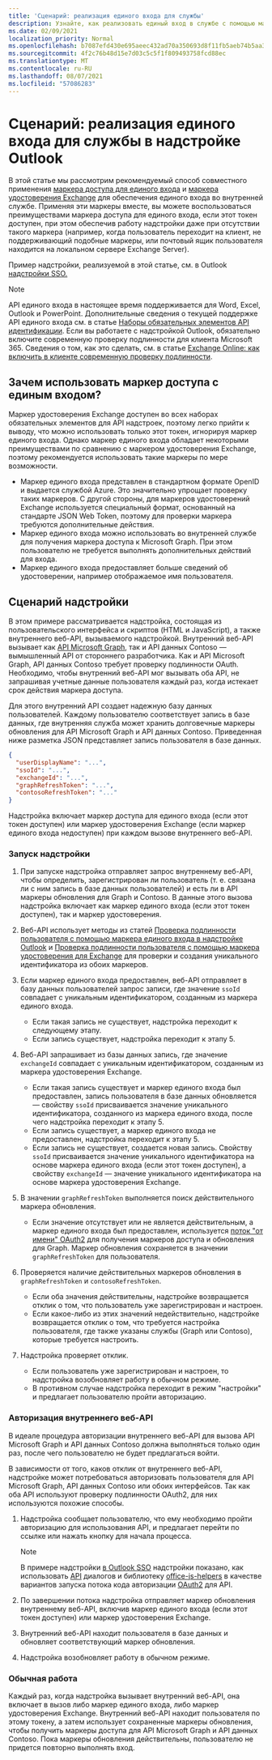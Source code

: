 ```yaml
---
title: 'Сценарий: реализация единого входа для службы'
description: Узнайте, как реализовать единый вход в службе с помощью маркера единого входа и маркера удостоверения Exchange, предоставляемых надстройкой Outlook.
ms.date: 02/09/2021
localization_priority: Normal
ms.openlocfilehash: b7087efd430e695aeec432ad70a350693d8f11fb5aeb74b5aa3b90d2dc08e75b
ms.sourcegitcommit: 4f2c76b48d15e7d03c5c5f1f809493758fcd88ec
ms.translationtype: MT
ms.contentlocale: ru-RU
ms.lasthandoff: 08/07/2021
ms.locfileid: "57086283"
---
```

# <a name="scenario-implement-single-sign-on-to-your-service-in-an-outlook-add-in"></a>Сценарий: реализация единого входа для службы в надстройке Outlook

В этой статье мы рассмотрим рекомендуемый способ совместного применения [маркера доступа для единого входа](authenticate-a-user-with-an-sso-token.md) и [маркера удостоверения Exchange](authenticate-a-user-with-an-identity-token.md) для обеспечения единого входа во внутренней службе. Применяя эти маркеры вместе, вы можете воспользоваться преимуществами маркера доступа для единого входа, если этот токен доступен, при этом обеспечив работу надстройки даже при отсутствии такого маркера (например, когда пользователь переходит на клиент, не поддерживающий подобные маркеры, или почтовый ящик пользователя находится на локальном сервере Exchange Server).

Пример надстройки, реализуемой в этой статье, см. в Outlook [надстройки SSO.](https://github.com/OfficeDev/Outlook-Add-in-SSO)


> [!NOTE]
> API единого входа в настоящее время поддерживается для Word, Excel, Outlook и PowerPoint. Дополнительные сведения о текущей поддержке API единого входа см. в статье [Наборы обязательных элементов API идентификации](../reference/requirement-sets/identity-api-requirement-sets.md).
> Если вы работаете с надстройкой Outlook, обязательно включите современную проверку подлинности для клиента Microsoft 365. Сведения о том, как это сделать, см. в статье [Exchange Online: как включить в клиенте современную проверку подлинности](https://social.technet.microsoft.com/wiki/contents/articles/32711.exchange-online-how-to-enable-your-tenant-for-modern-authentication.aspx).


## <a name="why-use-the-sso-access-token"></a>Зачем использовать маркер доступа с единым входом?

Маркер удостоверения Exchange доступен во всех наборах обязательных элементов для API надстроек, поэтому легко прийти к выводу, что можно использовать только этот токен, игнорируя маркер единого входа. Однако маркер единого входа обладает некоторыми преимуществами по сравнению с маркером удостоверения Exchange, поэтому рекомендуется использовать такие маркеры по мере возможности.

- Маркер единого входа представлен в стандартном формате OpenID и выдается службой Azure. Это значительно упрощает проверку таких маркеров. С другой стороны, для маркеров удостоверений Exchange используется специальный формат, основанный на стандарте JSON Web Token, поэтому для проверки маркера требуются дополнительные действия.
- Маркер единого входа можно использовать во внутренней службе для получения маркера доступа к Microsoft Graph. При этом пользователю не требуется выполнять дополнительных действий для входа.
- Маркер единого входа предоставляет больше сведений об удостоверении, например отображаемое имя пользователя.

## <a name="add-in-scenario"></a>Сценарий надстройки

В этом примере рассматривается надстройка, состоящая из пользовательского интерфейса и скриптов (HTML и JavaScript), а также внутреннего веб-API, вызываемого надстройкой. Внутренний веб-API вызывает как [API Microsoft Graph](/graph/overview), так и API данных Contoso — вымышленный API от стороннего разработчика. Как и API Microsoft Graph, API данных Contoso требует проверку подлинности OAuth. Необходимо, чтобы внутренний веб-API мог вызывать оба API, не запрашивая учетные данные пользователя каждый раз, когда истекает срок действия маркера доступа.

Для этого внутренний API создает надежную базу данных пользователей. Каждому пользователю соответствует запись в базе данных, где внутренняя служба может хранить долговечные маркеры обновления для API Microsoft Graph и API данных Contoso. Приведенная ниже разметка JSON представляет запись пользователя в базе данных.

```JSON
{
  "userDisplayName": "...",
  "ssoId": "...",
  "exchangeId": "...",
  "graphRefreshToken": "...",
  "contosoRefreshToken": "..."
}
```

Надстройка включает маркер доступа для единого входа (если этот токен доступен) или маркер удостоверения Exchange (если маркер единого входа недоступен) при каждом вызове внутреннего веб-API.

### <a name="add-in-startup"></a>Запуск надстройки

1. При запуске надстройка отправляет запрос внутреннему веб-API, чтобы определить, зарегистрирован ли пользователь (т. е. связана ли с ним запись в базе данных пользователей) и есть ли в API маркеры обновления для Graph и Contoso. В данные этого вызова надстройка включает как маркер единого входа (если этот токен доступен), так и маркер удостоверения.

1. Веб-API использует методы из статей [Проверка подлинности пользователя с помощью маркера единого входа в надстройке Outlook](authenticate-a-user-with-an-sso-token.md) и [Проверка подлинности пользователя с помощью маркера удостоверения для Exchange](authenticate-a-user-with-an-identity-token.md) для проверки и создания уникального идентификатора из обоих маркеров.

1. Если маркер единого входа предоставлен, веб-API отправляет в базу данных пользователей запрос записи, где значение `ssoId` совпадает с уникальным идентификатором, созданным из маркера единого входа.
   - Если такая запись не существует, надстройка переходит к следующему этапу.
   - Если запись существует, надстройка переходит к этапу 5.

1. Веб-API запрашивает из базы данных запись, где значение `exchangeId` совпадает с уникальным идентификатором, созданным из маркера удостоверения Exchange.
   - Если такая запись существует и маркер единого входа был предоставлен, запись пользователя в базе данных обновляется — свойству `ssoId` присваивается значение уникального идентификатора, созданного из маркера единого входа, после чего надстройка переходит к этапу 5.
   - Если запись существует, а маркер единого входа не предоставлен, надстройка переходит к этапу 5.
   - Если запись не существует, создается новая запись. Свойству `ssoId` присваивается значение уникального идентификатора на основе маркера единого входа (если этот токен доступен), а свойству `exchangeId` — значение уникального идентификатора на основе маркера удостоверения Exchange.

1. В значении `graphRefreshToken` выполняется поиск действительного маркера обновления.
   - Если значение отсутствует или не является действительным, а маркер единого входа был предоставлен, используется [поток "от имени" OAuth2](/azure/active-directory/develop/active-directory-v2-protocols-oauth-on-behalf-of) для получения маркеров доступа и обновления для Graph. Маркер обновления сохраняется в значении `graphRefreshToken` для пользователя.

1. Проверяется наличие действительных маркеров обновления в `graphRefreshToken` и `contosoRefreshToken`.
   - Если оба значения действительны, надстройке возвращается отклик о том, что пользователь уже зарегистрирован и настроен.
   - Если какое-либо из этих значений недействительно, надстройке возвращается отклик о том, что требуется настройка пользователя, где также указаны службы (Graph или Contoso), которые требуется настроить.

1. Надстройка проверяет отклик.
   - Если пользователь уже зарегистрирован и настроен, то надстройка возобновляет работу в обычном режиме.
   - В противном случае надстройка переходит в режим "настройки" и предлагает пользователю пройти авторизацию.

### <a name="authorize-the-backend-web-api"></a>Авторизация внутреннего веб-API

В идеале процедура авторизации внутреннего веб-API для вызова API Microsoft Graph и API данных Contoso должна выполняться только один раз, после чего пользователю не будет предлагаться войти.

В зависимости от того, каков отклик от внутреннего веб-API, надстройке может потребоваться авторизовать пользователя для API Microsoft Graph, API данных Contoso или обоих интерфейсов. Так как оба API используют проверку подлинности OAuth2, для них используются похожие способы.

1. Надстройка сообщает пользователю, что ему необходимо пройти авторизацию для использования API, и предлагает перейти по ссылке или нажать кнопку для начала процесса.

    > [!NOTE]
    > В примере надстройки [в Outlook SSO](https://github.com/OfficeDev/Outlook-Add-in-SSO) надстройки показано, как использовать [API](/javascript/api/office/office.ui#displayDialogAsync_startAddress__options__callback_) диалогов и библиотеку [office-js-helpers](https://github.com/OfficeDev/office-js-helpers) в качестве вариантов запуска потока кода авторизации [OAuth2](/azure/active-directory/develop/active-directory-protocols-oauth-code) для API.

1. По завершении потока надстройка отправляет маркер обновления внутреннему веб-API, включив маркер единого входа (если этот токен доступен) или маркер удостоверения Exchange.

1. Внутренний веб-API находит пользователя в базе данных и обновляет соответствующий маркер обновления.

1. Надстройка возобновляет работу в обычном режиме.

### <a name="normal-operation"></a>Обычная работа

Каждый раз, когда надстройка вызывает внутренний веб-API, она включает в вызов либо маркер единого входа, либо маркер удостоверения Exchange. Внутренний веб-API находит пользователя по этому токену, а затем использует сохраненные маркеры обновления, чтобы получить маркеры доступа для API Microsoft Graph и API данных Contoso. Пока маркеры обновления действительны, пользователю не придется повторно выполнять вход.
